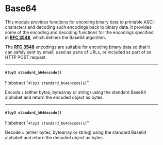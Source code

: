 # Base64

This module provides functions for encoding binary data to printable
ASCII characters and decoding such encodings back to binary data.
It provides some of the encoding and decoding functions for the encodings specified in
[**RFC 3548**](https://tools.ietf.org/html/rfc3548.html), which defines the Base64 algorithm.

The [**RFC 3548**](https://tools.ietf.org/html/rfc3548.html) encodings are suitable for encoding binary data so that it can
safely sent by email, used as parts of URLs, or included as part of an HTTP
POST request.


---
#### `#!py3 standard_b64encode()`

!!!abstract "`#!py3 standard_b64encode(s)`"

Encode ```s``` (either bytes, bytearray or string) using the standard Base64 alphabet and return the encoded object as bytes.


---
#### `#!py3 standard_b64decode()`

!!!abstract "`#!py3 standard_b64decode(s)`"

Decode ```s``` (either bytes, bytearray or string) using the standard Base64 alphabet and return the decoded object as bytes.
